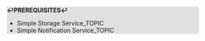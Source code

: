 <div style="margin:2em; background-color: #e0e0e0;">

<strong>↩PREREQUISITES↩</strong>

 * Simple Storage Service_TOPIC
 * Simple Notification Service_TOPIC

</div>

